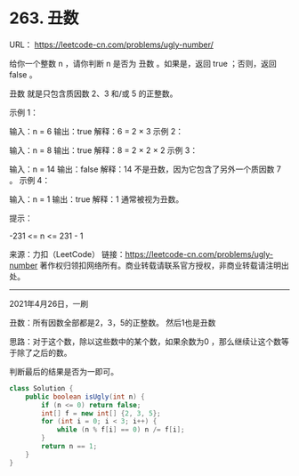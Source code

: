 # 263. 丑数

URL： https://leetcode-cn.com/problems/ugly-number/

给你一个整数 n ，请你判断 n 是否为 丑数 。如果是，返回 true ；否则，返回 false 。

丑数 就是只包含质因数 2、3 和/或 5 的正整数。

 

示例 1：

输入：n = 6
输出：true
解释：6 = 2 × 3
示例 2：

输入：n = 8
输出：true
解释：8 = 2 × 2 × 2
示例 3：

输入：n = 14
输出：false
解释：14 不是丑数，因为它包含了另外一个质因数 7 。
示例 4：

输入：n = 1
输出：true
解释：1 通常被视为丑数。


提示：

-231 <= n <= 231 - 1

来源：力扣（LeetCode）
链接：https://leetcode-cn.com/problems/ugly-number
著作权归领扣网络所有。商业转载请联系官方授权，非商业转载请注明出处。

---

2021年4月26日，一刷

丑数：所有因数全部都是2，3，5的正整数。 然后1也是丑数

思路：对于这个数，除以这些数中的某个数，如果余数为0 ，那么继续让这个数等于除了之后的数。

判断最后的结果是否为一即可。

```java
class Solution {
    public boolean isUgly(int n) {
        if (n <= 0) return false;
        int[] f = new int[] {2, 3, 5};
        for (int i = 0; i < 3; i++) {
            while (n % f[i] == 0) n /= f[i];
        }
        return n == 1;
    }
}
```



